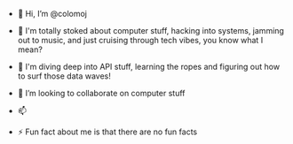 - 👋 Hi, I’m @colomoj
- 👀 I'm totally stoked about computer stuff, hacking into systems, jamming out to music, and just cruising through tech vibes, you know what I mean?
- 🌱 I'm diving deep into API stuff, learning the ropes and figuring out how to surf those data waves! 
- 💞 I’m looking to collaborate on computer stuff
- 📫 

- ⚡ Fun fact about me is that there are no fun facts

<!---
colomoj/colomoj is a ✨ special ✨ repository because its `README.md` (this file) appears on your GitHub profile.
You can click the Preview link to take a look at your changes.
--->
